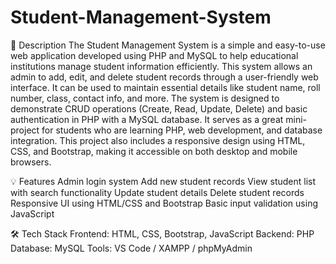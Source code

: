 # Student-Management-System
📄 Description
The Student Management System is a simple and easy-to-use web application developed using PHP and MySQL to help educational institutions manage student information efficiently. This system allows an admin to add, edit, and delete student records through a user-friendly web interface.
It can be used to maintain essential details like student name, roll number, class, contact info, and more. The system is designed to demonstrate CRUD operations (Create, Read, Update, Delete) and basic authentication in PHP with a MySQL database. It serves as a great mini-project for students who are learning PHP, web development, and database integration.
This project also includes a responsive design using HTML, CSS, and Bootstrap, making it accessible on both desktop and mobile browsers.

💡 Features
Admin login system
Add new student records
View student list with search functionality
Update student details
Delete student records
Responsive UI using HTML/CSS and Bootstrap
Basic input validation using JavaScript

🛠️ Tech Stack
Frontend: HTML, CSS, Bootstrap, JavaScript
Backend: PHP
Database: MySQL
Tools: VS Code / XAMPP / phpMyAdmin

